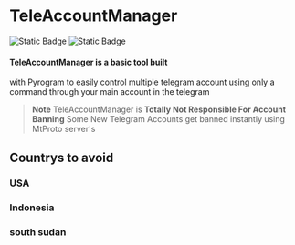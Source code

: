 # TeleAccountManager
![Static Badge](https://img.shields.io/badge/Python-green?logo=Python) ![Static Badge](https://img.shields.io/badge/pyrogram-red)


#### TeleAccountManager is a basic tool built
with Pyrogram to easily control multiple
telegram account using only a command through
your main account in the telegram

>**Note** TeleAccountManager
is **Totally Not Responsible For Account Banning**
Some New Telegram Accounts get banned instantly
using MtProto server's

## Countrys to avoid
### USA
### Indonesia
### south sudan
